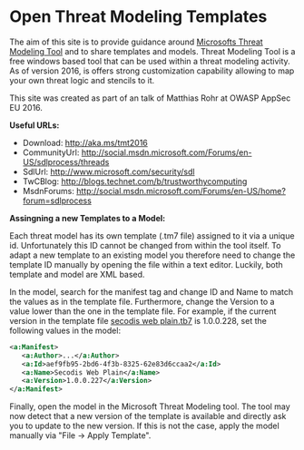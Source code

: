 # Open Threat Modeling Templates

The aim of this site is to provide guidance around <a href="http://aka.ms/tmt2016">Microsofts Threat Modeling Tool</a> and to share templates and models. Threat Modeling Tool is a free windows based tool that can be used within a threat modeling activity. As of version 2016, is offers strong customization capability allowing to map your own threat logic and stencils to it.

This site was created as part of an talk of Matthias Rohr at OWASP AppSec EU 2016.

<b>Useful URLs:</b>
- Download: http://aka.ms/tmt2016
- CommunityUrl: http://social.msdn.microsoft.com/Forums/en-US/sdlprocess/threads
- SdlUrl: http://www.microsoft.com/security/sdl
- TwCBlog: http://blogs.technet.com/b/trustworthycomputing
- MsdnForums: http://social.msdn.microsoft.com/Forums/en-US/home?forum=sdlprocess

<b>Assingning a new Templates to a Model:</b>

Each threat model has its own template (.tm7 file) assigned to it via a unique id. Unfortunately this ID cannot be changed from within the tool itself. To adapt a new template to an existing model you therefore need to change the template ID manually by opening the file within a text editor. Luckily, both template and model are XML based.

In the model, search for the manifest tag and change ID and Name to match the values as in the template file. Furthermore, change the Version to a value lower than the one in the template file.
For example, if the current version in the template file [secodis web plain.tb7](https://github.com/matthiasrohr/OTMT/blob/master/secodis%20web%20plain.tb7) is 1.0.0.228, set the following values in the model:
```xml
<a:Manifest>
   <a:Author>...</a:Author>
   <a:Id>aef9fb95-2bd6-4f3b-8325-62e83d6ccaa2</a:Id>
   <a:Name>Secodis Web Plain</a:Name>
   <a:Version>1.0.0.227</a:Version>
</a:Manifest>
```

Finally, open the model in the Microsoft Threat Modeling tool.
The tool may now detect that a new version of the template is available and directly ask you to update to the new version. If this is not the case, apply the model manually via "File -> Apply Template".
